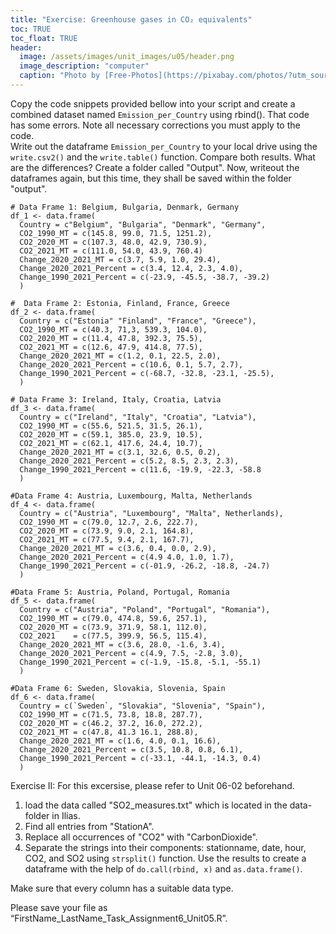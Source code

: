 ```yaml
---
title: "Exercise: Greenhouse gases in CO₂ equivalents"
toc: TRUE
toc_float: TRUE
header:
  image: /assets/images/unit_images/u05/header.png
  image_description: "computer"
  caption: "Photo by [Free-Photos](https://pixabay.com/photos/?utm_source=link-attribution&amp;utm_medium=referral&amp;utm_campaign=image&amp;utm_content=336373) [Pixabay](https://pixabay.com/de/?utm_source=link-attribution&amp;utm_medium=referral&amp;utm_campaign=image&amp;utm_content=336373)"
---
```




Copy the code snippets provided bellow into your script and create a combined dataset named `Emission_per_Country` using rbind(). That code has some errors. Note all necessary corrections you must apply to the code.<br>
Write out the dataframe `Emission_per_Country` to your local drive using the `write.csv2()` and the `write.table()` function. Compare both results. What are the differences?
Create a folder called "Output". Now, writeout the dataframes again, but this time, they shall be saved within the folder "output".

```
# Data Frame 1: Belgium, Bulgaria, Denmark, Germany
df_1 <- data.frame(
  Country = c"Belgium", "Bulgaria", "Denmark", "Germany",
  CO2_1990_MT = c(145.8, 99.0, 71.5, 1251.2),
  CO2_2020_MT = c(107.3, 48.0, 42.9, 730.9),
  CO2_2021_MT = c(111.0, 54.0, 43.9, 760.4)
  Change_2020_2021_MT = c(3.7, 5.9, 1.0, 29.4),
  Change_2020_2021_Percent = c(3.4, 12.4, 2.3, 4.0),
  Change_1990_2021_Percent = c(-23.9, -45.5, -38.7, -39.2)
  )

#  Data Frame 2: Estonia, Finland, France, Greece
df_2 <- data.frame(
  Country = c("Estonia" "Finland", "France", "Greece"),
  CO2_1990_MT = c(40.3, 71,3, 539.3, 104.0),
  CO2_2020_MT = c(11.4, 47.8, 392.3, 75.5),
  CO2_2021_MT = c(12.6, 47.9, 414.8, 77.5),
  Change_2020_2021_MT = c(1.2, 0.1, 22.5, 2.0),
  Change_2020_2021_Percent = c(10.6, 0.1, 5.7, 2.7),
  Change_1990_2021_Percent = c(-68.7, -32.8, -23.1, -25.5),
  )

# Data Frame 3: Ireland, Italy, Croatia, Latvia
df_3 <- data.frame(
  Country = c("Ireland", "Italy", "Croatia", "Latvia"),
  CO2_1990_MT = c(55.6, 521.5, 31.5, 26.1),
  CO2_2020_MT = c(59.1, 385.0, 23.9, 10.5),
  CO2_2021_MT = c(62.1, 417.6, 24.4, 10.7),
  Change_2020_2021_MT = c(3.1, 32.6, 0.5, 0.2),
  Change_2020_2021_Percent = c(5.2, 8.5, 2.3, 2.3),
  Change_1990_2021_Percent = c(11.6, -19.9, -22.3, -58.8
  )

#Data Frame 4: Austria, Luxembourg, Malta, Netherlands
df_4 <- data.frame(
  Country = c("Austria", "Luxembourg", "Malta", Netherlands),
  CO2_1990_MT = c(79.0, 12.7, 2.6, 222.7),
  CO2_2020_MT = c(73.9, 9.0, 2.1, 164.8),
  CO2_2021_MT = c(77.5, 9.4, 2.1, 167.7),
  Change_2020_2021_MT = c(3.6, 0.4, 0.0, 2.9),
  Change_2020_2021_Percent = c(4.9 4.0, 1.0, 1.7),
  Change_1990_2021_Percent = c(-01.9, -26.2, -18.8, -24.7)
  )

#Data Frame 5: Austria, Poland, Portugal, Romania
df_5 <- data.frame(
  Country = c("Austria", "Poland", "Portugal", "Romania"),
  CO2_1990_MT = c(79.0, 474.8, 59.6, 257.1),
  CO2_2020_MT = c(73.9, 371.9, 58.1, 112.0),
  CO2_2021    = c(77.5, 399.9, 56.5, 115.4),
  Change_2020_2021_MT = c(3.6, 28.0, -1.6, 3.4),
  Change_2020_2021_Percent = c(4.9, 7.5, -2.8, 3.0),
  Change_1990_2021_Percent = c(-1.9, -15.8, -5.1, -55.1)
  )

#Data Frame 6: Sweden, Slovakia, Slovenia, Spain
df_6 <- data.frame(
  Country = c(`Sweden`, "Slovakia", "Slovenia", "Spain"),
  CO2_1990_MT = c(71.5, 73.8, 18.8, 287.7),
  CO2_2020_MT = c(46.2, 37.2, 16.0, 272.2),
  CO2_2021_MT = c(47.8, 41.3 16.1, 288.8),
  Change_2020_2021_MT = c(1.6, 4.0, 0.1, 16.6),
  Change_2020_2021_Percent = c(3.5, 10.8, 0.8, 6.1),
  Change_1990_2021_Percent = c(-33.1, -44.1, -14.3, 0.4)
  )
```

Exercise II: For this excersise, please refer to Unit 06-02 beforehand.

1) load the data called "SO2_measures.txt" which is located in the data-folder in Ilias.
2) Find all entries from "StationA". 
3) Replace all occurrences of "CO2" with "CarbonDioxide".  
3) Separate the strings into their components: stationname, date, hour, CO2, and SO2 using `strsplit()`   function. Use the results to create a dataframe with the help of `do.call(rbind, x)` and `as.data.frame()`. 

Make sure that every column has a suitable data type.

Please save your file as “FirstName_LastName_Task_Assignment6_Unit05.R”.